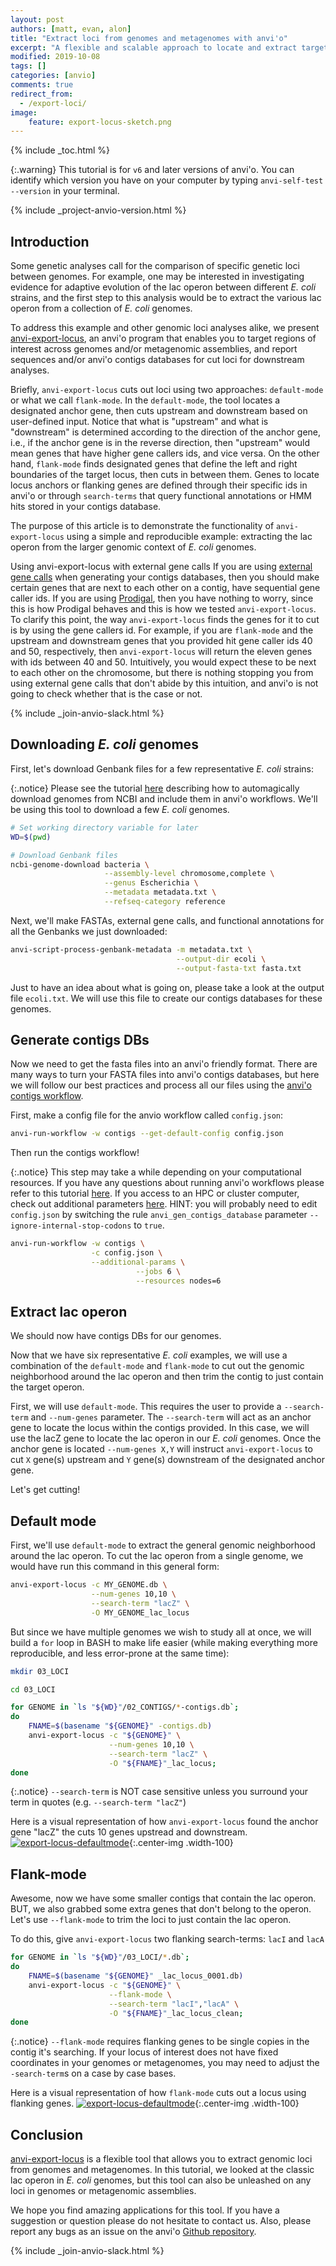```yaml
---
layout: post
authors: [matt, evan, alon]
title: "Extract loci from genomes and metagenomes with anvi'o"
excerpt: "A flexible and scalable approach to locate and extract target genetic loci from larger genetic contexts."
modified: 2019-10-08
tags: []
categories: [anvio]
comments: true
redirect_from:
  - /export-loci/
image:
    feature: export-locus-sketch.png
---
```


{% include _toc.html %}

{:.warning}
This tutorial is for `v6` and later versions of anvi'o. You can identify which version you have on your computer by typing `anvi-self-test --version` in your terminal.

{% include _project-anvio-version.html %}

## Introduction

Some genetic analyses call for the comparison of specific genetic loci between genomes. For example, one may be interested in investigating evidence for adaptive evolution of the lac operon between different _E. coli_ strains, and the first step to this analysis would be to extract the various lac operon from a collection of _E. coli_ genomes. 

To address this example and other genomic loci analyses alike, we present [anvi-export-locus](/software/anvio/vignette/#anvi-export-locus), an anvi'o program that enables you to target regions of interest across genomes and/or metagenomic assemblies, and report sequences and/or anvi'o contigs databases for cut loci for downstream analyses.

Briefly, `anvi-export-locus` cuts out loci using two approaches: `default-mode` or what we call `flank-mode`. In the `default-mode`, the tool locates a designated anchor gene, then cuts upstream and downstream based on user-defined input. Notice that what is "upstream" and what is "downstream" is determined according to the direction of the anchor gene, i.e., if the anchor gene is in the reverse direction, then "upstream" would mean genes that have higher gene callers ids, and vice versa. On the other hand, `flank-mode` finds designated genes that define the left and right boundaries of the target locus, then cuts in between them. Genes to locate locus anchors or flanking genes are defined through their specific ids in anvi'o or through `search-terms` that query functional annotations or HMM hits stored in your contigs database.

The purpose of this article is to demonstrate the functionality of `anvi-export-locus` using a simple and reproducible example: extracting the lac operon from the larger genomic context of _E. coli_ genomes.

<div class="extra-info" markdown="1">

<span class="extra-info-header">Using anvi-export-locus with external gene calls</span>
If you are using [external gene calls](https://github.com/merenlab/anvio/issues/368) when generating your contigs databases, then you should make certain genes that are next to each other on a contig, have sequential gene caller ids. If you are using [Prodigal](https://github.com/hyattpd/Prodigal), then you have nothing to worry, since this is how Prodigal behaves and this is how we tested `anvi-export-locus`. To clarify this point, the way `anvi-export-locus` finds the genes for it to cut is by using the gene callers id. For example, if you are `flank-mode` and the upstream and downstream genes that you provided hit gene caller ids 40 and 50, respectively, then `anvi-export-locus` will return the eleven genes with ids between 40 and 50. Intuitively, you would expect these to be next to each other on the chromosome, but there is nothing stopping you from using external gene calls that don't abide by this intuition, and anvi'o is not going to check whether that is the case or not.
</div>


{% include _join-anvio-slack.html %}

## Downloading _E. coli_ genomes

First, let's download Genbank files for a few representative _E. coli_ strains:

{:.notice}
Please see the tutorial [here](http://merenlab.org/2019/03/14/ncbi-genome-download-magic/) describing how to automagically download genomes from NCBI and include them in anvi'o workflows. We'll be using this tool to download a few _E. coli_ genomes.

```bash
# Set working directory variable for later
WD=$(pwd)

# Download Genbank files
ncbi-genome-download bacteria \
                     --assembly-level chromosome,complete \
                     --genus Escherichia \
                     --metadata metadata.txt \
                     --refseq-category reference
```

Next, we'll make FASTAs, external gene calls, and functional annotations for all the Genbanks we just downloaded:

```bash
anvi-script-process-genbank-metadata -m metadata.txt \
                                     --output-dir ecoli \
                                     --output-fasta-txt fasta.txt
```

Just to have an idea about what is going on, please take a look at the output file `ecoli.txt`. We will use this file to create our contigs databases for these genomes.

## Generate contigs DBs

Now we need to get the fasta files into an anvi'o friendly format. There are many ways to turn your FASTA files into anvi'o contigs databases, but here we will follow our best practices and process all our files using the [anvi'o contigs workflow](http://merenlab.org/2018/07/09/anvio-snakemake-workflows/#contigs-workflow). 

First, make a config file for the anvio workflow called `config.json`:

```bash
anvi-run-workflow -w contigs --get-default-config config.json
```

Then run the contigs workflow! 

{:.notice}
This step may take a while depending on your computational resources. If you have any questions about running anvi'o workflows please refer to this tutorial [here](http://merenlab.org/2018/07/09/anvio-snakemake-workflows/#a-general-introduction-to-essentials). If you access to an HPC or cluster computer, check out additional parameters [here](http://merenlab.org/2018/07/09/anvio-snakemake-workflows/#running-workflows-on-a-cluster). HINT: you will probably need to edit `config.json` by switching the rule `anvi_gen_contigs_database` parameter `--ignore-internal-stop-codons` to `true`.
```bash
anvi-run-workflow -w contigs \
                  -c config.json \
                  --additional-params \
                            --jobs 6 \
                            --resources nodes=6
```

## Extract lac operon

We should now have contigs DBs for our genomes. 

Now that we have six representative _E. coli_ examples, we will use a combination of the `default-mode` and `flank-mode` to cut out the genomic neighborhood around the lac operon and then trim the contig to just contain the target operon. 

First, we will use `default-mode`. This requires the user to provide a `--search-term` and `--num-genes` parameter. The `--search-term` will act as an anchor gene to locate the locus within the contigs provided. In this case, we will use the lacZ gene to locate the lac operon in our  _E. coli_ genomes. Once the anchor gene is located `--num-genes X,Y` will instruct `anvi-export-locus` to cut `X` gene(s) upstream and `Y` gene(s) downstream of the designated anchor gene.

Let's get cutting!

## Default mode

First, we'll use `default-mode` to extract the general genomic neighborhood around the lac operon. To cut the lac operon from a single genome, we would have run this command in this general form:

```bash
anvi-export-locus -c MY_GENOME.db \
                  --num-genes 10,10 \
                  --search-term "lacZ" \
                  -O MY_GENOME_lac_locus
```

But since we have multiple genomes we wish to study all at once, we will build a `for` loop in BASH to make life easier (while making everything more reproducible, and less error-prone at the same time):

```bash
mkdir 03_LOCI

cd 03_LOCI

for GENOME in `ls "${WD}"/02_CONTIGS/*-contigs.db`;
do
    FNAME=$(basename "${GENOME}" -contigs.db)
    anvi-export-locus -c "${GENOME}" \
                      --num-genes 10,10 \
                      --search-term "lacZ" \
                      -O "${FNAME}"_lac_locus;
done
```

{:.notice}
`--search-term` is NOT case sensitive unless you surround your term in quotes (e.g. `--search-term "lacZ"`)

Here is a visual representation of how `anvi-export-locus` found the anchor gene "lacZ" the cuts 10 genes upstread and downstream.
[![export-locus-defaultmode](/images/export-locus-defaultmode.png)](/images/export-locus-defaultmode.png){:.center-img .width-100}

## Flank-mode

Awesome, now we have some smaller contigs that contain the lac operon. BUT, we also grabbed some extra genes that don't belong to the operon. Let's use `--flank-mode` to trim the loci to just contain the lac operon.

To do this, give `anvi-export-locus` two flanking search-terms: `lacI` and `lacA`

```bash
for GENOME in `ls "${WD}"/03_LOCI/*.db`;
do
    FNAME=$(basename "${GENOME}" _lac_locus_0001.db)
    anvi-export-locus -c "${GENOME}" \
                      --flank-mode \
                      --search-term "lacI","lacA" \
                      -O "${FNAME}"_lac_locus_clean;
done
```

{:.notice}
`--flank-mode` requires flanking genes to be single copies in the contig it's searching. If your locus of interest does not have fixed coordinates in your genomes or metagenomes, you may need to adjust the `-search-term`s on a case by case bases. 

Here is a visual representation of how `flank-mode` cuts out a locus using flanking genes.
[![export-locus-defaultmode](/images/export-locus-flankmode.png)](/images/export-locus-flankmode.png){:.center-img .width-100}

## Conclusion

[anvi-export-locus](/software/anvio/vignette/#anvi-export-locus) is a flexible tool that allows you to extract genomic loci from genomes and metagenomes. In this tutorial, we looked at the classic lac operon in _E. coli_ genomes, but this tool can also be unleashed on any loci in genomes or metagenomic assemblies.

We hope you find amazing applications for this tool. If you have a suggestion or question please do not hesitate to contact us. Also, please report any bugs as an issue on the anvi'o [Github repository](https://github.com/merenlab/anvio).

{% include _join-anvio-slack.html %}
